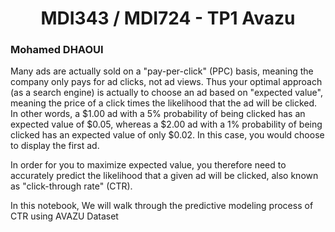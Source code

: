 <h1><center>MDI343 / MDI724 - TP1 Avazu<center></h1>

### Mohamed DHAOUI

Many ads are actually sold on a "pay-per-click" (PPC) basis, meaning the company only pays for ad clicks, not ad views. Thus your optimal approach (as a search engine) is actually to choose an ad based on "expected value", meaning the price of a click times the likelihood that the ad will be clicked. In other words, a \$1.00 ad with a 5% probability of being clicked has an expected value of \$0.05, whereas a \$2.00 ad with a 1% probability of being clicked has an expected value of only \$0.02. In this case, you would choose to display the first ad.

In order for you to maximize expected value, you therefore need to accurately predict the likelihood that a given ad will be clicked, also known as "click-through rate" (CTR).

In this notebook, We will walk through the predictive modeling process of CTR using AVAZU Dataset 
